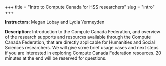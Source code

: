 +++
title = "Intro to Compute Canada for HSS researchers"
slug = "intro"
+++

**Instructors**: Megan Lobay and Lydia Vermeyden

**Description**: Introduction to the Compute Canada Federation, and overview of the research supports and resources
  available through the Compute Canada Federation, that are directly applicable for Humanities and Social Sciences
  researchers. We will give some brief usage cases and next steps if you are interested in exploring Compute Canada
  Federation resources. 20 minutes at the end will be reserved for questions.
